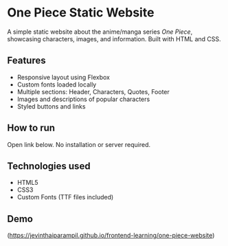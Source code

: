 # One Piece Static Website

A simple static website about the anime/manga series *One Piece*, showcasing characters, images, and information. Built with HTML and CSS.

## Features

- Responsive layout using Flexbox
- Custom fonts loaded locally
- Multiple sections: Header, Characters, Quotes, Footer
- Images and descriptions of popular characters
- Styled buttons and links

## How to run

Open link below. No installation or server required.

## Technologies used

- HTML5
- CSS3
- Custom Fonts (TTF files included)

## Demo

(https://jevinthaiparampil.github.io/frontend-learning/one-piece-website)
